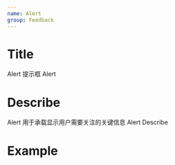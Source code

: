 ```yaml
---
name: Alert
group: Feedback
---
```


# Title

Alert 提示框
Alert

# Describe

Alert 用于承载显示用户需要关注的关键信息
Alert Describe

# Example
